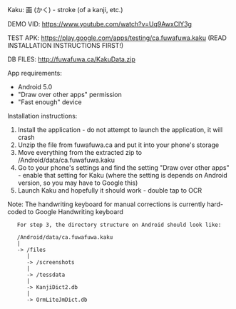 Kaku: 画 (かく) - stroke (of a kanji, etc.)

DEMO VID: https://www.youtube.com/watch?v=Uq9AwxClY3g

TEST APK: https://play.google.com/apps/testing/ca.fuwafuwa.kaku (READ INSTALLATION INSTRUCTIONS FIRST!)

DB FILES: http://fuwafuwa.ca/KakuData.zip

App requirements:

* Android 5.0
* "Draw over other apps" permission
* "Fast enough" device

Installation instructions:

1. Install the application - do not attempt to launch the application, it will crash
2. Unzip the file from fuwafuwa.ca and put it into your phone's storage
3. Move everything from the extracted zip to /Android/data/ca.fuwafuwa.kaku
4. Go to your phone's settings and find the setting "Draw over other apps" - enable that setting for Kaku (where the setting is depends on Android version, so you may have to Google this)
5. Launch Kaku and hopefully it should work - double tap to OCR

Note: The handwriting keyboard for manual corrections is currently hard-coded to Google Handwriting keyboard

```
   For step 3, the directory structure on Android should look like:
   
   /Android/data/ca.fuwafuwa.kaku
   |
   -> /files
      |
      -> /screenshots
      |
      -> /tessdata
      |
      -> KanjiDict2.db
      |
      -> OrmLiteJmDict.db
```
